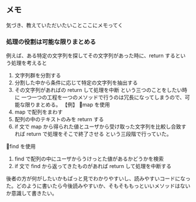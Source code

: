 ## メモ

気づき、教えていただいたいことここにメモってく

### 処理の役割は可能な限りまとめる

例えば、ある特定の文字列を探してその文字列があった時に、return するという処理を考えると

1. 文字列群を分割する
2. 分割した中から条件に応じて特定の文字列を抽出する
3. その文字列があればの return して処理を中断
   という三つのことをしたい時に
   一つ一つの工程を一つのメソッドで行うのは冗長になってしまうので、可能な限りまとめる。
   【例】
   🌟map を使用
4. map で配列をまわす
5. 配列の中のテキストのみを return する
6. if 文で map から得られた値とユーザから受け取った文字列を比較し合致すれば return で処理をそこで終了させる
   という三段階で行っていた。

🌟find を使用

1. find で配列の中にユーザからうけっとた値があるかどうかを検索
2. if 文で find から返ってきたものがあれば return して処理を中断する

後者の方が何がしたいかもぱっと見でわかりやすいし、読みやすいコードになった。どのように書いたら今後読みやすいか、そもそももっといいメソッドはないか意識して書きたい。
